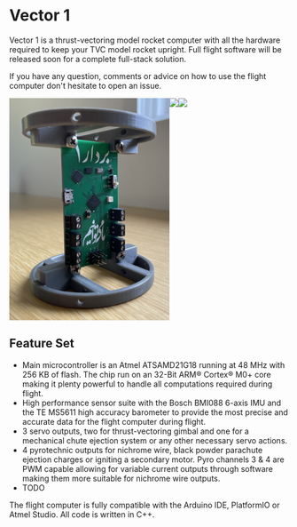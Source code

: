 # Vector 1
Vector 1 is a thrust-vectoring model rocket computer with all the hardware required to keep your TVC model rocket upright. 
Full flight software will be released soon for a complete full-stack solution.

If you have any question, comments or advice on how to use the flight computer don't hesitate to open an issue.

<div style="display:flex">
<img src="./Images/Brackets.jpg" height="400" />
<img src="./Images/Front.jpg" height="400" />
<img src="./Images/Back.jpg" height="400" />
</div>

## Feature Set

- Main microcontroller is an Atmel ATSAMD21G18 running at 48 MHz with 256 KB of flash. The chip run on an 32-Bit ARM® Cortex® M0+ core making it plenty powerful to handle all computations required during flight. 
- High performance sensor suite with the Bosch BMI088 6-axis IMU and the TE MS5611 high accuracy barometer to provide the most precise and accurate data for the flight computer during flight.
- 3 servo outputs, two for thrust-vectoring gimbal and one for a mechanical chute ejection system or any other necessary servo actions.
- 4 pyrotechnic outputs for nichrome wire, black powder parachute ejection charges or igniting a secondary motor. Pyro channels 3 & 4 are PWM capable allowing for variable current outputs through software making them more suitable for nichrome wire outputs.
- TODO

The flight computer is fully compatible with the Arduino IDE, PlatformIO or Atmel Studio. All code is written in C++.
